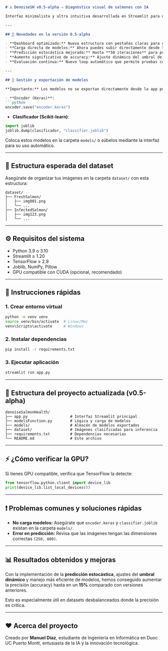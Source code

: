 ````markdown
# ⚓ DenoiseSH v0.5-alpha – Diagnóstico visual de salmones con IA

Interfaz minimalista y ultra intuitiva desarrollada en Streamlit para detectar automáticamente la salud de salmones mediante redes neuronales y clasificación robusta. Versión actualizada con nuevas funcionalidades, mayor eficacia y una mejor experiencia de usuario.

---

## 🎯 Novedades en la versión 0.5-alpha

- **Dashboard optimizado:** Nueva estructura con pestañas claras para carga de modelos, exploración, inferencia y evaluación.
- **Carga directa de modelos:** Ahora puedes subir directamente desde la interfaz tus modelos `encoder.keras` y `classifier.joblib`, o incluso en formato ZIP.
- **Predicción estocástica mejorada:** Hasta **50 iteraciones** para predicciones robustas con dropout activo.
- **Aumento significativo de accuracy:** Ajuste dinámico del umbral de decisión directamente desde la interfaz.
- **Evaluación continua:** Nuevo loop automático que permite pruebas continuas mostrando métricas en tiempo real.

---

## 🔧 Gestión y exportación de modelos

**Importante:** Los modelos no se exportan directamente desde la app por seguridad y consistencia. Deben ser generados externamente con los siguientes comandos:

- **Encoder (Keras)**:
```python
encoder.save("encoder.keras")
````

* **Clasificador (Scikit-learn)**:

```python
import joblib
joblib.dump(clasificador, "classifier.joblib")
```

Coloca estos modelos en la carpeta `models/` o súbelos mediante la interfaz para su uso automático.

---

## 📂 Estructura esperada del dataset

Asegúrate de organizar tus imágenes en la carpeta `dataset/` con esta estructura:

```
dataset/
├── FreshSalmon/
│   ├── img001.png
│   └── ...
├── InfectedSalmon/
│   ├── img123.png
│   └── ...
```

---

## ⚙️ Requisitos del sistema

* Python 3.9 o 3.10
* Streamlit ≥ 1.20
* TensorFlow ≥ 2.9
* Joblib, NumPy, Pillow
* GPU compatible con CUDA (opcional, recomendado)

---

## 🚀 Instrucciones rápidas

### 1. Crear entorno virtual

```bash
python -m venv venv
source venv/bin/activate  # Linux/Mac
venv\Scripts\activate     # Windows
```

### 2. Instalar dependencias

```bash
pip install -r requirements.txt
```

### 3. Ejecutar aplicación

```bash
streamlit run app.py
```

---

## 📁 Estructura del proyecto actualizada (v0.5-alpha)

```
denoiseSalmonHealth/
├── app.py                   # Interfaz Streamlit principal
├── modelsFunction.py        # Lógica y carga de modelos
├── models/                  # Almacén de modelos exportados
├── dataset/                 # Imágenes clasificadas para inferencia
├── requirements.txt         # Dependencias necesarias
└── README.md                # Este archivo
```

---

## ⚡ ¿Cómo verificar la GPU?

Si tienes GPU compatible, verifica que TensorFlow la detecte:

```python
from tensorflow.python.client import device_lib
print(device_lib.list_local_devices())
```

---

## ❗ Problemas comunes y soluciones rápidas

* **No carga modelos:** Asegúrate que `encoder.keras` y `classifier.joblib` existan en la carpeta `models/`.
* **Error en predicción:** Revisa que las imágenes tengan las dimensiones correctas `(250, 600)`.

---

## 📊 Resultados obtenidos y mejoras

Con la implementación de la **predicción estocástica**, ajustes del **umbral dinámico** y manejo más eficiente de modelos, hemos conseguido aumentar la precisión (accuracy) hasta en un **15%** comparado con versiones anteriores.

Esto es especialmente útil en datasets desbalanceados donde la precisión es crítica.

---

## ❤️ Acerca del proyecto

Creado por **Manuel Díaz**, estudiante de Ingeniería en Informática en Duoc UC Puerto Montt, entusiasta de la IA y la innovación tecnológica.


